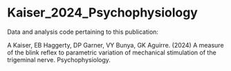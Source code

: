 # Kaiser_2024_Psychophysiology
Data and analysis code pertaining to this publication:

A Kaiser, EB Haggerty, DP Garner, VY Bunya, GK Aguirre. (2024) A measure of the blink reflex to parametric variation of mechanical stimulation of the trigeminal nerve. Psychophysiology.
